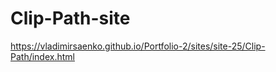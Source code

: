 # Clip-Path-site
 
https://vladimirsaenko.github.io/Portfolio-2/sites/site-25/Clip-Path/index.html

